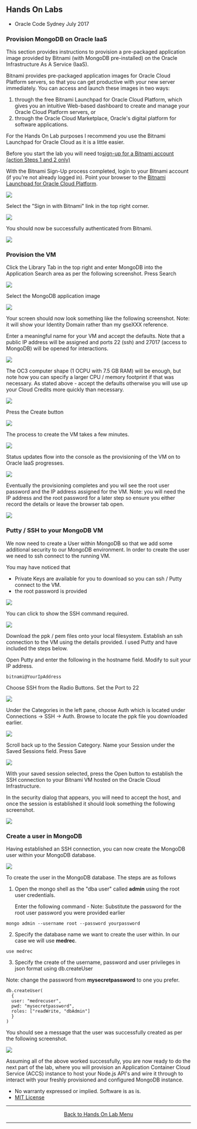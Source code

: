 ## Hands On Labs

- Oracle Code Sydney July 2017

### Provision MongoDB on Oracle IaaS

This section provides instructions to provision a pre-packaged application image provided by Bitnami (with MongoDB pre-installed) on the Oracle Infrastructure As A Service (IaaS).

Bitnami provides pre-packaged application images for Oracle Cloud Platform servers, so that you can get productive with your new server immediately. You can access and launch these images in two ways: 
1. through the free Bitnami Launchpad for Oracle Cloud Platform, which gives you an intuitive Web-based dashboard to create and manage your Oracle Cloud Platform servers, or 
2. through the Oracle Cloud Marketplace, Oracle's digital platform for software applications.

For the Hands On Lab purposes I recommend you use the Bitnami Launchpad for Oracle Cloud as it is a little easier. 

Before you start the lab you will need to[sign-up for a Bitnami account (action Steps 1 and 2 only)](https://docs.bitnami.com/oracle/get-started-launchpad/#step-1-register-with-bitnami)

With the Bitnami Sign-Up process completed, login to your Bitnami account (if you're not already logged in).
Point your browser to the [Bitnami Launchpad for Oracle Cloud Platform](https://oracle.bitnami.com/).

<img src="./img/iaas-4.PNG" />

Select the "Sign in with Bitnami" link in the top right corner.

<img src="./img/iaas-5.PNG" />

You should now be successfully authenticated from Bitnami.

<img src="./img/iaas-6.PNG" />

### Provision the VM

Click the Library Tab in the top right and enter MongoDB into the Application Search area as per the following screenshot.
Press Search

<img src="./img/iaas-190.PNG" />

Select the MongoDB application image

<img src="./img/iaas-191.PNG" />

Your screen should now look something like the following screenshot.
Note: it will show your Identity Domain rather than my gseXXX reference.

Enter a meaningful name for your VM and accept the defaults.
Note that a public IP address will be assigned and ports 22 (ssh) and 27017 (access to MongoDB) will be opened for interactions.

<img src="./img/iaas-202.PNG" />

The OC3 computer shape (1 OCPU with 7.5 GB RAM) will be enough, but note how you can specify a larger CPU / memory footprint if that was necessary. As stated above - accept the defaults otherwise you will use up your Cloud Credits more quickly than necessary.

<img src="./img/iaas-193.PNG" />

Press the Create button

<img src="./img/iaas-202.PNG" />

The process to create the VM takes a few minutes.

<img src="./img/iaas-203.PNG" />

Status updates flow into the console as the provisioning of the VM on to Oracle IaaS progresses.

<img src="./img/iaas-206.PNG" />

Eventually the provisioning completes and you wil see the root user password and the IP address assigned for the VM.
Note: you will need the IP address and the root password for a later step so ensure you either record the details or leave the browser tab open.

<img src="./img/iaas-207.PNG" />

### Putty / SSH to your MongoDB VM 

We now need to create a User within MongoDB so that we add some additional security to our MongoDB environment.
In order to create the user we need to ssh connect to the running VM.

You may have noticed that 
- Private Keys are available for you to download so you can ssh / Putty connect to the VM.
- the root password is provided

<img src="./img/iaas-207.PNG" />

You can click to show the SSH command required.

<img src="./img/iaas-300.PNG" />

Download the ppk / pem files onto your local filesystem.
Establish an ssh connection to the VM using the details provided.
I used Putty and have included the steps below.

Open Putty and enter the following in the hostname field. 
Modify to suit your IP address.
 
``` 
bitnami@YourIpAddress
```

Choose SSH from the Radio Buttons.
Set the Port to 22

<img src="./img/iaas-350.PNG" />

Under the Categories in the left pane, choose Auth which is located under Connections -> SSH -> Auth.
Browse to locate the ppk file you downloaded earlier.

<img src="./img/iaas-351.PNG" />

Scroll back up to the Session Category.
Name your Session under the Saved Sessions field.
Press Save

<img src="./img/iaas-352.PNG" />

With your saved session selected, press the Open button to establish the SSH connection to your Bitnami VM hosted on the Oracle Cloud Infrastructure.

In the security dialog that appears, you will need to accept the host, and once the session is established it should look something the following screenshot.

<img src="./img/iaas-352.PNG" />

### Create a user in MongoDB

Having established an SSH connection, you can now create the MongoDB user within your MongoDB database.

<img src="./img/iaas-353.PNG" />

To create the user in the MongoDB database.
The steps are as follows 
1. Open the mongo shell as the "dba user" called **admin** using the root user credentials. 

   Enter the following command - Note: Substitute the password for the root user password you were provided earlier

```
mongo admin --username root --password yourpassword
```

2. Specify the database name we want to create the user within. In our case we will use **medrec**.

```
use medrec
```

3. Specify the create of the username, password and user privileges in json format using db.createUser

Note: change the password from **mysecretpassword** to one you prefer.

```
db.createUser(
  {
  user: "medrecuser",
  pwd: "mysecretpassword",
  roles: ["readWrite, "dbAdmin"]
  }
)
```

You should see a message that the user was successfully created as per the following screenshot.

<img src="./img/mongo-user-1.PNG" />

Assuming all of the above worked successfully, you are now ready to do the next part of the lab, where you will provision an Application Container Cloud Service (ACCS) instance to host your Node.js API's and wire it through to interact with your freshly provisioned and configured MongoDB instance.

* No warranty expressed or implied.  Software is as is.
* [MIT License](http://www.opensource.org/licenses/mit-license.html)

<hr />
<center>
<a href="../../handsonlabs" class="btn" >Back to Hands On Lab Menu</a>
<center />
<hr />


